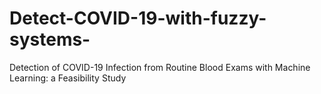 # Detect-COVID-19-with-fuzzy-systems-
Detection of COVID-19 Infection from Routine Blood Exams with Machine Learning: a Feasibility Study
